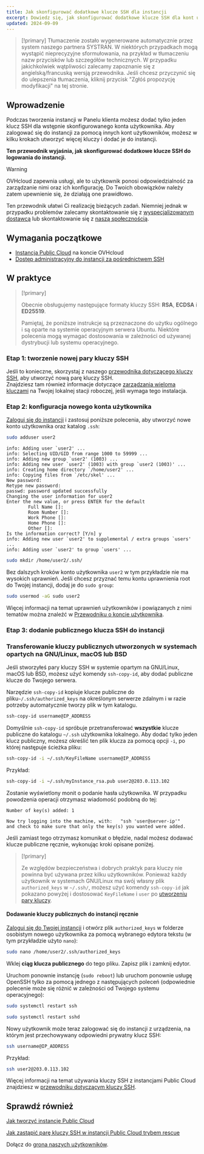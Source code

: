 ```yaml
---
title: Jak skonfigurować dodatkowe klucze SSH dla instancji
excerpt: Dowiedz się, jak skonfigurować dodatkowe klucze SSH dla kont użytkowników i dodać je do instancji Public Cloud
updated: 2024-09-09
---
```


> [!primary]
> Tłumaczenie zostało wygenerowane automatycznie przez system naszego partnera SYSTRAN. W niektórych przypadkach mogą wystąpić nieprecyzyjne sformułowania, na przykład w tłumaczeniu nazw przycisków lub szczegółów technicznych. W przypadku jakichkolwiek wątpliwości zalecamy zapoznanie się z angielską/francuską wersją przewodnika. Jeśli chcesz przyczynić się do ulepszenia tłumaczenia, kliknij przycisk "Zgłóś propozycję modyfikacji" na tej stronie.
> 


## Wprowadzenie

Podczas tworzenia instancji w Panelu klienta możesz dodać tylko jeden klucz SSH dla wstępnie skonfigurowanego konta użytkownika. Aby zalogować się do instancji za pomocą innych kont użytkowników, możesz w kilku krokach utworzyć więcej kluczy i dodać je do instancji.

**Ten przewodnik wyjaśnia, jak skonfigurować dodatkowe klucze SSH do logowania do instancji.**

> [!warning]
> OVHcloud zapewnia usługi, ale to użytkownik ponosi odpowiedzialność za zarządzanie nimi oraz ich konfigurację. Do Twoich obowiązków należy zatem upewnienie się, że działają one prawidłowo.
>
> Ten przewodnik ułatwi Ci realizację bieżących zadań. Niemniej jednak w przypadku problemów zalecamy skontaktowanie się z [wyspecjalizowanym dostawcą](/links/partner) lub skontaktowanie się z [naszą społecznością](/links/community).
>

## Wymagania początkowe

- [Instancja Public Cloud](/links/public-cloud/public-cloud) na koncie OVHcloud
- [Dostęp administracyjny do instancji za pośrednictwem SSH](/pages/public_cloud/compute/creating-ssh-keys-pci#login-linux)

## W praktyce

> [!primary]
>
> Obecnie obsługujemy następujące formaty kluczy SSH: **RSA**, **ECDSA** i **ED25519**.
>
> Pamiętaj, że poniższe instrukcje są przeznaczone do użytku ogólnego i są oparte na systemie operacyjnym serwera Ubuntu. Niektóre polecenia mogą wymagać dostosowania w zależności od używanej dystrybucji lub systemu operacyjnego.
>

### Etap 1: tworzenie nowej pary kluczy SSH

Jeśli to konieczne, skorzystaj z naszego [przewodnika dotyczącego kluczy SSH](/pages/public_cloud/compute/creating-ssh-keys-pci), aby utworzyć nową parę kluczy SSH.  
Znajdziesz tam również informacje dotyczące [zarządzania wieloma kluczami](/pages/public_cloud/compute/creating-ssh-keys-pci#multiplekeys) na Twojej lokalnej stacji roboczej, jeśli wymaga tego instalacja.

### Etap 2: konfiguracja nowego konta użytkownika

[Zaloguj się do instancji](/pages/public_cloud/compute/public-cloud-first-steps#connect-instance) i zastosuj poniższe polecenia, aby utworzyć nowe konto użytkownika oraz katalog `.ssh`:


```bash
sudo adduser user2
```

```console
info: Adding user `user2' ...
info: Selecting UID/GID from range 1000 to 59999 ...
info: Adding new group `user2' (1003) ...
info: Adding new user `user2' (1003) with group `user2 (1003)' ...
info: Creating home directory `/home/user2' ...
info: Copying files from `/etc/skel' ...
New password: 
Retype new password:
passwd: password updated successfully
Changing the user information for user2
Enter the new value, or press ENTER for the default
        Full Name []:
        Room Number []:
        Work Phone []: 
        Home Phone []: 
        Other []: 
Is the information correct? [Y/n] y
info: Adding new user `user2' to supplemental / extra groups `users' ...
info: Adding user `user2' to group `users' ...
```

```bash
sudo mkdir /home/user2/.ssh/
```

Bez dalszych kroków konto użytkownika `user2` w tym przykładzie nie ma wysokich uprawnień. Jeśli chcesz przyznać temu kontu uprawnienia root do Twojej instancji, dodaj je do `sudo group`:

```bash
sudo usermod -aG sudo user2
```

Więcej informacji na temat uprawnień użytkowników i powiązanych z nimi tematów można znaleźć w [Przewodniku o koncie użytkownika](/pages/bare_metal_cloud/dedicated_servers/changing_root_password_linux_ds).

### Etap 3: dodanie publicznego klucza SSH do instancji

### Transferowanie kluczy publicznych utworzonych w systemach opartych na GNU/Linux, macOS lub BSD

Jeśli stworzyłeś pary kluczy SSH w systemie opartym na GNU/Linux, macOS lub BSD, możesz użyć komendy `ssh-copy-id`, aby dodać publiczne klucze do Twojego serwera.

Narzędzie `ssh-copy-id` kopiuje klucze publiczne do pliku`~/.ssh/authorized_keys` na określonym serwerze zdalnym i w razie potrzeby automatycznie tworzy plik w tym katalogu.

```bash
ssh-copy-id username@IP_ADDRESS
```

Domyślnie `ssh-copy-id` spróbuje przetransferować **wszystkie** klucze publiczne do katalogu `~/.ssh` użytkownika lokalnego. Aby dodać tylko jeden klucz publiczny, możesz określić ten plik klucza za pomocą opcji `-i`, po której następuje ścieżka pliku:

```bash
ssh-copy-id -i ~/.ssh/KeyFileName username@IP_ADDRESS
```

Przykład:

```bash
ssh-copy-id -i ~/.ssh/myInstance_rsa.pub user2@203.0.113.102
```

Zostanie wyświetlony monit o podanie hasła użytkownika. W przypadku powodzenia operacji otrzymasz wiadomość podobną do tej:

```console
Number of key(s) added: 1

Now try logging into the machine, with:   "ssh 'user@server-ip'"
and check to make sure that only the key(s) you wanted were added.
```

Jeśli zamiast tego otrzymasz komunikat o błędzie, nadal możesz dodawać klucze publiczne ręcznie, wykonując kroki opisane poniżej.

> [!primary]
>
> Ze względów bezpieczeństwa i dobrych praktyk para kluczy nie powinna być używana przez kilku użytkowników. Ponieważ każdy użytkownik w systemach GNU/Linux ma swój własny plik `authorized_keys` w `~/.ssh/`, możesz użyć komendy `ssh-copy-id` jak pokazano powyżej i dostosować `KeyFileName` i `user` po [utworzeniu pary kluczy](/pages/public_cloud/compute/creating-ssh-keys-pci#create-ssh-key).
>

#### Dodawanie kluczy publicznych do instancji ręcznie

[Zaloguj się do Twojej instancji](/pages/public_cloud/compute/public-cloud-first-steps#connect-instance) i otwórz plik `authorized_keys` w folderze osobistym nowego użytkownika za pomocą wybranego edytora tekstu (w tym przykładzie użyto `nano`):

```bash
sudo nano /home/user2/.ssh/authorized_keys
```

Wklej **ciąg klucza publicznego** do tego pliku. Zapisz plik i zamknij edytor.

Uruchom ponownie instancję (`sudo reboot`) lub uruchom ponownie usługę OpenSSH tylko za pomocą jednego z następujących poleceń (odpowiednie polecenie może się różnić w zależności od Twojego systemu operacyjnego):

```bash
sudo systemctl restart ssh
```

```bash
sudo systemctl restart sshd
```

Nowy użytkownik może teraz zalogować się do instancji z urządzenia, na którym jest przechowywany odpowiedni prywatny klucz SSH:

```bash
ssh username@IP_ADDRESS
```

Przykład:

```bash
ssh user2@203.0.113.102
```

Więcej informacji na temat używania kluczy SSH z instancjami Public Cloud znajdziesz w [przewodniku dotyczącym kluczy SSH](/pages/public_cloud/compute/creating-ssh-keys-pci).

## Sprawdź również

[Jak tworzyć instancje Public Cloud](/pages/public_cloud/compute/public-cloud-first-steps)

[Jak zastąpić parę kluczy SSH w instancji Public Cloud trybem rescue](/pages/public_cloud/compute/replacing_lost_ssh_key)

Dołącz do [grona naszych użytkowników](/links/community).